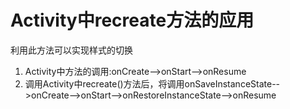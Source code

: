 # Activity中recreate方法的应用

利用此方法可以实现样式的切换



1. Activity中方法的调用:onCreate-->onStart-->onResume
2. 调用Activity中recreate()方法后，将调用onSaveInstanceState-->onCreate-->onStart-->onRestoreInstanceState-->onResume





